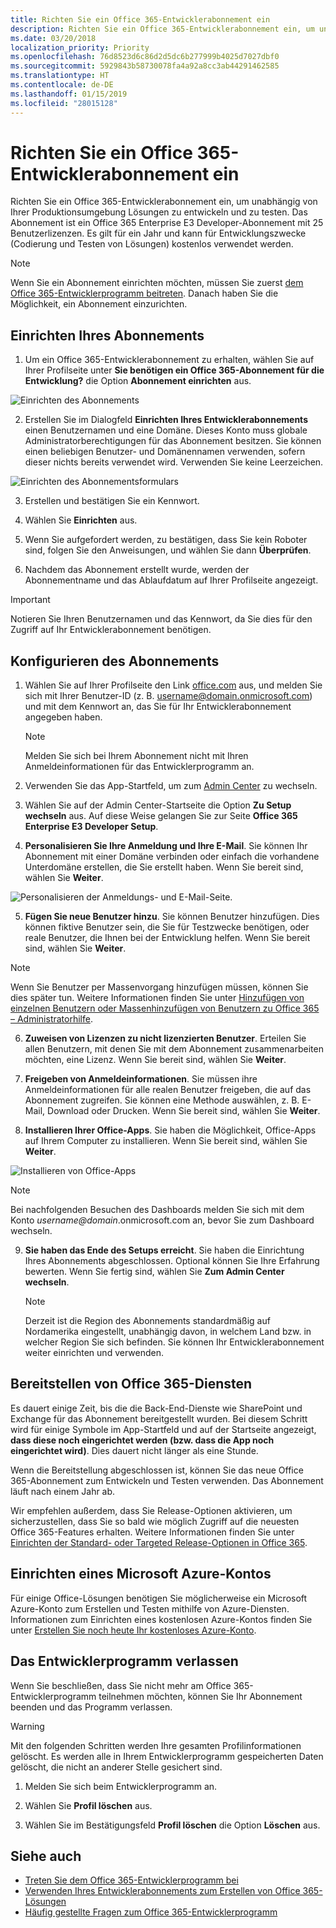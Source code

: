 ```yaml
---
title: Richten Sie ein Office 365-Entwicklerabonnement ein
description: Richten Sie ein Office 365-Entwicklerabonnement ein, um unabhängig von Ihrer Produktionsumgebung Lösungen zu entwickeln und zu testen.
ms.date: 03/20/2018
localization_priority: Priority
ms.openlocfilehash: 76d8523d6c86d2d5dc6b277999b4025d7027dbf0
ms.sourcegitcommit: 5929843b58730078fa4a92a8cc3ab44291462585
ms.translationtype: HT
ms.contentlocale: de-DE
ms.lasthandoff: 01/15/2019
ms.locfileid: "28015128"
---
```

# <a name="set-up-an-office-365-developer-subscription"></a>Richten Sie ein Office 365-Entwicklerabonnement ein 

Richten Sie ein Office 365-Entwicklerabonnement ein, um unabhängig von Ihrer Produktionsumgebung Lösungen zu entwickeln und zu testen. Das Abonnement ist ein Office 365 Enterprise E3 Developer-Abonnement mit 25 Benutzerlizenzen. Es gilt für ein Jahr und kann für Entwicklungszwecke (Codierung und Testen von Lösungen) kostenlos verwendet werden.

> [!NOTE] 
> Wenn Sie ein Abonnement einrichten möchten, müssen Sie zuerst [dem Office 365-Entwicklerprogramm beitreten](office-365-developer-program.md). Danach haben Sie die Möglichkeit, ein Abonnement einzurichten.

## <a name="set-up-your-subscription"></a>Einrichten Ihres Abonnements

1. Um ein Office 365-Entwicklerabonnement zu erhalten, wählen Sie auf Ihrer Profilseite unter **Sie benötigen ein Office 365-Abonnement für die Entwicklung?** die Option **Abonnement einrichten** aus.

  ![Einrichten des Abonnements](images/4-set-up-subscription.png)

2. Erstellen Sie im Dialogfeld **Einrichten Ihres Entwicklerabonnements** einen Benutzernamen und eine Domäne. Dieses Konto muss globale Administratorberechtigungen für das Abonnement besitzen. Sie können einen beliebigen Benutzer- und Domänennamen verwenden, sofern dieser nichts bereits verwendet wird. Verwenden Sie keine Leerzeichen.

  ![Einrichten des Abonnementsformulars](images/5-set-up-form.png)

3. Erstellen und bestätigen Sie ein Kennwort.

4. Wählen Sie **Einrichten** aus.

5. Wenn Sie aufgefordert werden, zu bestätigen, dass Sie kein Roboter sind, folgen Sie den Anweisungen, und wählen Sie dann **Überprüfen**.

6. Nachdem das Abonnement erstellt wurde, werden der Abonnementname und das Ablaufdatum auf Ihrer Profilseite angezeigt.

  > [!IMPORTANT]
  > Notieren Sie Ihren Benutzernamen und das Kennwort, da Sie dies für den Zugriff auf Ihr Entwicklerabonnement benötigen.

## <a name="configure-the-subscription"></a>Konfigurieren des Abonnements

1. Wählen Sie auf Ihrer Profilseite den Link [office.com](https://www.office.com/) aus, und melden Sie sich mit Ihrer Benutzer-ID (z. B. username@domain.onmicrosoft.com) und mit dem Kennwort an, das Sie für Ihr Entwicklerabonnement angegeben haben.

   > [!NOTE] 
   > Melden Sie sich bei Ihrem Abonnement nicht mit Ihren Anmeldeinformationen für das Entwicklerprogramm an.

2. Verwenden Sie das App-Startfeld, um zum [Admin Center](https://portal.office.com/adminportal/home#/homepage) zu wechseln.

3. Wählen Sie auf der Admin Center-Startseite die Option **Zu Setup wechseln** aus. Auf diese Weise gelangen Sie zur Seite **Office 365 Enterprise E3 Developer Setup**.

4. **Personalisieren Sie Ihre Anmeldung und Ihre E-Mail**. Sie können Ihr Abonnement mit einer Domäne verbinden oder einfach die vorhandene Unterdomäne erstellen, die Sie erstellt haben. Wenn Sie bereit sind, wählen Sie **Weiter**.

  ![Personalisieren der Anmeldungs- und E-Mail-Seite.](images/8a-set-up-personalize.png)

5. **Fügen Sie neue Benutzer hinzu**. Sie können Benutzer hinzufügen. Dies können fiktive Benutzer sein, die Sie für Testzwecke benötigen, oder reale Benutzer, die Ihnen bei der Entwicklung helfen. Wenn Sie bereit sind, wählen Sie **Weiter**.
    
  > [!NOTE]
  > Wenn Sie Benutzer per Massenvorgang hinzufügen müssen, können Sie dies später tun. Weitere Informationen finden Sie unter [Hinzufügen von einzelnen Benutzern oder Massenhinzufügen von Benutzern zu Office 365 – Administratorhilfe](https://support.office.com/de-DE/article/add-users-individually-or-in-bulk-to-office-365-admin-help-1970f7d6-03b5-442f-b385-5880b9c256ec).

6. **Zuweisen von Lizenzen zu nicht lizenzierten Benutzer**. Erteilen Sie allen Benutzern, mit denen Sie mit dem Abonnement zusammenarbeiten möchten, eine Lizenz. Wenn Sie bereit sind, wählen Sie **Weiter**.

7. **Freigeben von Anmeldeinformationen**. Sie müssen ihre Anmeldeinformationen für alle realen Benutzer freigeben, die auf das Abonnement zugreifen. Sie können eine Methode auswählen, z. B. E-Mail, Download oder Drucken. Wenn Sie bereit sind, wählen Sie **Weiter**.

8. **Installieren Ihrer Office-Apps**. Sie haben die Möglichkeit, Office-Apps auf Ihrem Computer zu installieren. Wenn Sie bereit sind, wählen Sie **Weiter**.

  ![Installieren von Office-Apps](images/11-install-office-apps.png)

   > [!NOTE] 
   > Bei nachfolgenden Besuchen des Dashboards melden Sie sich mit dem Konto *username@domain*.onmicrosoft.com an, bevor Sie zum Dashboard wechseln.

9. **Sie haben das Ende des Setups erreicht**. Sie haben die Einrichtung Ihres Abonnements abgeschlossen. Optional können Sie Ihre Erfahrung bewerten. Wenn Sie fertig sind, wählen Sie **Zum Admin Center wechseln**.
    
   > [!NOTE] 
   > Derzeit ist die Region des Abonnements standardmäßig auf Nordamerika eingestellt, unabhängig davon, in welchem Land bzw. in welcher Region Sie sich befinden. Sie können Ihr Entwicklerabonnement weiter einrichten und verwenden.

## <a name="provision-office-365-services"></a>Bereitstellen von Office 365-Diensten

Es dauert einige Zeit, bis die die Back-End-Dienste wie SharePoint und Exchange für das Abonnement bereitgestellt wurden. Bei diesem Schritt wird für einige Symbole im App-Startfeld und auf der Startseite angezeigt, **dass diese noch eingerichtet werden (bzw. dass die App noch eingerichtet wird)**. Dies dauert nicht länger als eine Stunde.

Wenn die Bereitstellung abgeschlossen ist, können Sie das neue Office 365-Abonnement zum Entwickeln und Testen verwenden. Das Abonnement läuft nach einem Jahr ab.

Wir empfehlen außerdem, dass Sie Release-Optionen aktivieren, um sicherzustellen, dass Sie so bald wie möglich Zugriff auf die neuesten Office 365-Features erhalten. Weitere Informationen finden Sie unter [Einrichten der Standard- oder Targeted Release-Optionen in Office 365](https://support.office.com/en-us/article/set-up-the-standard-or-targeted-release-options-in-office-365-3b3adfa4-1777-4ff0-b606-fb8732101f47?ui=en-US&rs=en-US&ad=US).

## <a name="set-up-a-microsoft-azure-account"></a>Einrichten eines Microsoft Azure-Kontos

Für einige Office-Lösungen benötigen Sie möglicherweise ein Microsoft Azure-Konto zum Erstellen und Testen mithilfe von Azure-Diensten. Informationen zum Einrichten eines kostenlosen Azure-Kontos finden Sie unter [Erstellen Sie noch heute Ihr kostenloses Azure-Konto](https://azure.microsoft.com/de-DE/free/).

## <a name="leave-the-developer-program"></a>Das Entwicklerprogramm verlassen

Wenn Sie beschließen, dass Sie nicht mehr am Office 365-Entwicklerprogramm teilnehmen möchten, können Sie Ihr Abonnement beenden und das Programm verlassen.

  > [!WARNING]
  > Mit den folgenden Schritten werden Ihre gesamten Profilinformationen gelöscht. Es werden alle in Ihrem Entwicklerprogramm gespeicherten Daten gelöscht, die nicht an anderer Stelle gesichert sind.

1. Melden Sie sich beim Entwicklerprogramm an.

2. Wählen Sie **Profil löschen** aus.

3. Wählen Sie im Bestätigungsfeld **Profil löschen** die Option **Löschen** aus.

## <a name="see-also"></a>Siehe auch

- [Treten Sie dem Office 365-Entwicklerprogramm bei](office-365-developer-program.md)
- [Verwenden Ihres Entwicklerabonnements zum Erstellen von Office 365-Lösungen](build-office-365-solutions.md)
- [Häufig gestellte Fragen zum Office 365-Entwicklerprogramm](office-365-developer-program-faq.md)
